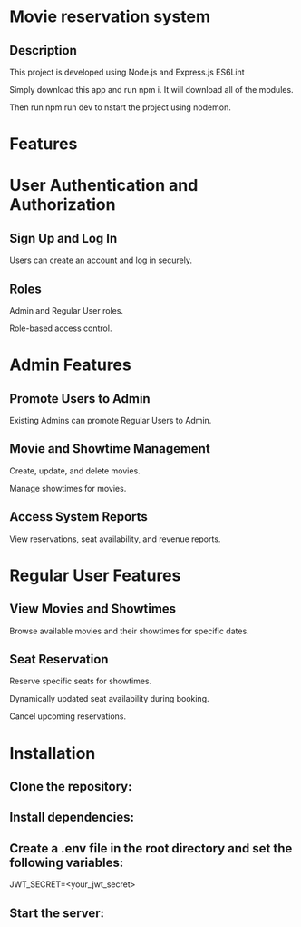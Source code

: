 # Movie reservation system
## Description
This project is developed using Node.js and Express.js ES6Lint

Simply download this app and run npm i. It will download all of the modules.

Then run npm run dev to nstart the project using nodemon.
# Features

# User Authentication and Authorization

## Sign Up and Log In

Users can create an account and log in securely.

## Roles

Admin and Regular User roles.

Role-based access control.

# Admin Features

## Promote Users to Admin
Existing Admins can promote Regular Users to Admin.

## Movie and Showtime Management

Create, update, and delete movies.

Manage showtimes for movies.

## Access System Reports
View reservations, seat availability, and revenue reports.

# Regular User Features

## View Movies and Showtimes
Browse available movies and their showtimes for specific dates.

## Seat Reservation
Reserve specific seats for showtimes.

Dynamically updated seat availability during booking.

Cancel upcoming reservations.

# Installation

## Clone the repository:
## Install dependencies:
## Create a .env file in the root directory and set the following variables:
JWT_SECRET=<your_jwt_secret>
## Start the server:
